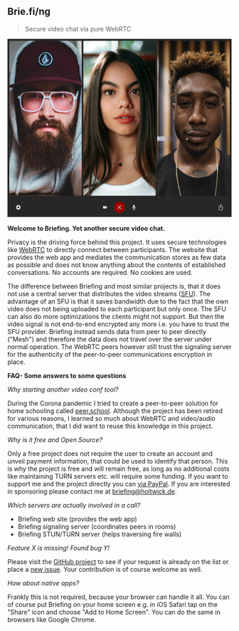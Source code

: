 ## Brie.fi/ng

> Secure video chat via pure WebRTC

<img src="assets/sample.jpg" height="400">

**Welcome to Briefing. Yet another secure video chat.** 

Privacy is the driving force behind this project. It uses secure technologies like [WebRTC](https://webrtc-security.github.io/) to directly connect between participants. The website that provides the web app and mediates the communication stores as few data as possible and does not know anything about the contents of established conversations. No accounts are required. No cookies are used.

The difference between Briefing and most similar projects is, that it does not use a central server that distributes the video streams ([SFU](https://webrtcglossary.com/sfu/)). The advantage of an SFU is that it saves bandwidth due to the fact that the own video does not being uploaded to each participant but only once. The SFU can also do more optimizations the clients might not support. But then the video signal is not end-to-end encrypted any more i.e. you have to trust the SFU provider. Briefing instead sends data from peer to peer directly ("Mesh") and therefore the data does not travel over the server under normal operation. The WebRTC peers however still trust the signaling server for the authenticity of the peer-to-peer communications encryption in place.

**FAQ- Some answers to some questions**

*Why starting another video conf tool?*

During the Corona pandemic I tried to create a peer-to-peer solution for home schooling called [peer.school](https://peer.school/?referrer=peer.school). Although the project has been retired for various reasons, I learned so much about WebRTC and video/audio communication, that I did want to reuse this knowledge in this project. 

*Why is it free and Open Source?*

Only a free project does not require the user to create an account and unveil payment information, that could be used to identify that person. This is why the project is free and will remain free, as long as no additional costs like maintaining TURN servers etc. will require some funding. If you want to support me and the project directly you can [via PayPal](https://www.paypal.me/apperdeck). If you are interested in sponsoring please contact me at briefing@holtwick.de.

*Which servers are actually involved in a call?*

- Briefing web site (provides the web app)
- Briefing signaling server (coordinates peers in rooms)
- Briefing STUN/TURN server (helps traversing fire walls)

*Feature X is missing! Found bug Y!*

Please visit the [GitHub project](https://github.com/holtwick/briefing/issues) to see if your request is already on the list or place a [new issue](https://github.com/holtwick/briefing/issues/new). Your contribution is of course welcome as well.

*How about native apps?*

Frankly this is not required, because your browser can handle it all. You can of course put Briefing on your home screen e.g. in iOS Safari tap on the "Share" icon and choose "Add to Home Screen". You can do the same in browsers like Google Chrome.

